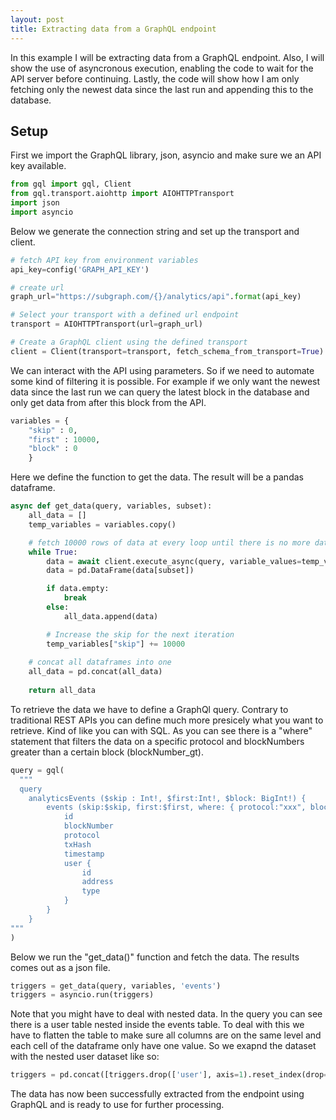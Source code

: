 ```yaml
---
layout: post
title: Extracting data from a GraphQL endpoint
---
```

<!--<img src="/images/fulls/01.jpg" class="fit image">-->
In this example I will be extracting data from a GraphQL endpoint.
Also, I will show the use of asyncronous execution, enabling the code to wait for the API server before continuing. Lastly, the code will show how I am only fetching only the newest data since the last run and appending this to the database.

## Setup

First we import the GraphQL library, json, asyncio and make sure we an API key available.

```python
from gql import gql, Client
from gql.transport.aiohttp import AIOHTTPTransport
import json
import asyncio
```

Below we generate the connection string and set up the transport and client.

```python
# fetch API key from environment variables
api_key=config('GRAPH_API_KEY')

# create url
graph_url="https://subgraph.com/{}/analytics/api".format(api_key)

# Select your transport with a defined url endpoint
transport = AIOHTTPTransport(url=graph_url)

# Create a GraphQL client using the defined transport
client = Client(transport=transport, fetch_schema_from_transport=True)
```

We can interact with the API using parameters. So if we need to automate some kind of filtering it is possible. For example if we only want the newest data since the last run we can query the latest block in the database and only get data from after this block from the API.

```python
variables = {
    "skip" : 0,
    "first" : 10000,
    "block" : 0
    }
```

Here we define the function to get the data. The result will be a pandas dataframe.

```python
async def get_data(query, variables, subset):
    all_data = []
    temp_variables = variables.copy()

    # fetch 10000 rows of data at every loop until there is no more data to fetch
    while True:
        data = await client.execute_async(query, variable_values=temp_variables)
        data = pd.DataFrame(data[subset])

        if data.empty:
            break
        else:
            all_data.append(data)

        # Increase the skip for the next iteration
        temp_variables["skip"] += 10000
        
    # concat all dataframes into one
    all_data = pd.concat(all_data)
    
    return all_data
```

To retrieve the data we have to define a GraphQl query. Contrary to traditional REST APIs you can define much more presicely what you want to retrieve. Kind of like you can with SQL.
As you can see there is a "where" statement that filters the data on a specific protocol and blockNumbers greater than a certain block (blockNumber_gt).

```python
query = gql(
  """
  query
    analyticsEvents ($skip : Int!, $first:Int!, $block: BigInt!) {
        events (skip:$skip, first:$first, where: { protocol:"xxx", blockNumber_gt:$block }) {
            id
            blockNumber
            protocol
            txHash
            timestamp
            user {
                id
                address
                type
            }
        }
    } 
"""
)
```

Below we run the "get_data()" function and fetch the data. The results comes out as a json file.

```python
triggers = get_data(query, variables, 'events')
triggers = asyncio.run(triggers)
```

Note that you might have to deal with nested data. In the query you can see there is a user table nested inside the events table. To deal with this we have to flatten the table to make sure all columns are on the same level and each cell of the dataframe only have one value. So we exapnd the dataset with the nested user dataset like so:

```python
triggers = pd.concat([triggers.drop(['user'], axis=1).reset_index(drop=True), pd.json_normalize(triggers['user'])], axis=1)
```

The data has now been successfully extracted from the endpoint using GraphQL and is ready to use for further processing.